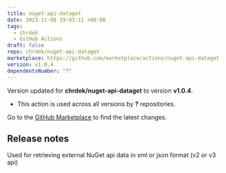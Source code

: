 ```yaml
---
title: nuget-api-dataget
date: 2023-11-08 19:03:11 +00:00
tags:
  - chrdek
  - GitHub Actions
draft: false
repo: chrdek/nuget-api-dataget
marketplace: https://github.com/marketplace/actions/nuget-api-dataget
version: v1.0.4
dependentsNumber: "?"
---
```



Version updated for **chrdek/nuget-api-dataget** to version **v1.0.4**.
- This action is used across all versions by **?** repositories.

Go to the [GitHub Marketplace](https://github.com/marketplace/actions/nuget-api-dataget) to find the latest changes.

## Release notes

Used for retrieving external NuGet api data in xml or json format (v2 or v3 api)
